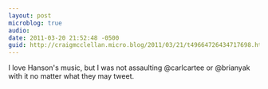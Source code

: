 ```yaml
---
layout: post
microblog: true
audio: 
date: 2011-03-20 21:52:48 -0500
guid: http://craigmcclellan.micro.blog/2011/03/21/t49664726434717698.html
---
```

I love Hanson's music, but I was not assaulting @carlcartee or @brianyak with it no matter what they may tweet.
